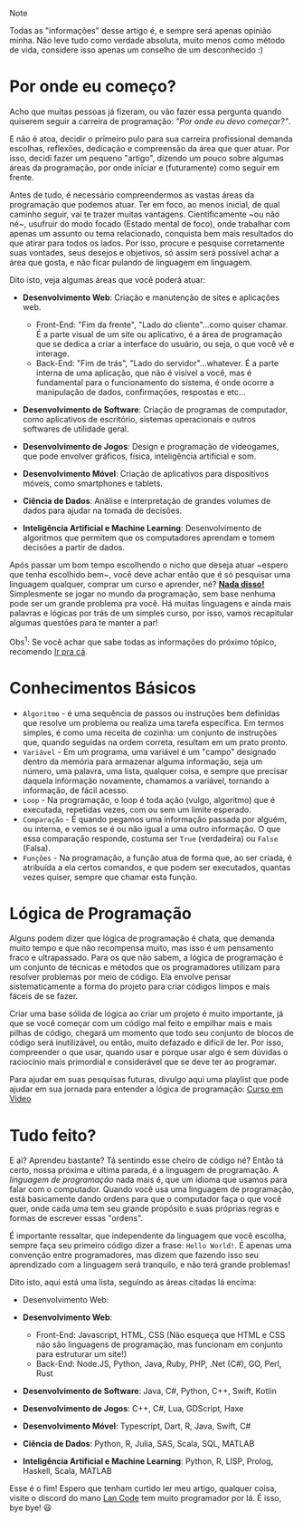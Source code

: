 > [!NOTE] 
> Todas as "informações" desse artigo é, e sempre será apenas opinião minha. Não leve tudo como verdade absoluta, muito menos como método de vida, considere isso apenas um conselho de um desconhecido :)

# Por onde eu começo?

Acho que muitas pessoas já fizeram, ou vão fazer essa pergunta quando quiserem seguir a carreira de programação: _"Por onde eu devo começar?"_.

E não é atoa, decidir o primeiro pulo para sua carreira profissional demanda escolhas, reflexões, dedicação e compreensão da área que quer atuar. Por isso, decidi fazer um pequeno "artigo", dizendo um pouco sobre algumas áreas da programação, por onde iniciar e (futuramente) como seguir em frente.

Antes de tudo, é necessário compreendermos as vastas áreas da programação que podemos atuar. Ter em foco, ao menos inicial, de qual caminho seguir, vai te trazer muitas vantagens. Cientificamente ~ou não né~, usufruir do modo focado (Estado mental de foco), onde trabalhar com apenas um assunto ou tema relacionado, conquista bem mais resultados do que atirar para todos os lados. Por isso, procure e pesquise corretamente suas vontades, seus desejos e objetivos, só assim será possível achar a área que gosta, e não ficar pulando de linguagem em linguagem.

Dito isto, veja algumas áreas que você poderá atuar:
* **Desenvolvimento Web**: Criação e manutenção de sites e aplicações web.
  - Front-End: "Fim da frente", "Lado do cliente"...como quiser chamar. É a parte visual de um site ou aplicativo, é a área de programação que se dedica a criar a interface do usuário, ou seja, o que você vê e interage.
  - Back-End: "Fim de trás", "Lado do servidor"...whatever. É a parte interna de uma aplicação, que não é visível a você, mas é fundamental para o funcionamento do sistema, é onde ocorre a manipulação de dados, confirmações, respostas e etc...

* **Desenvolvimento de Software**: Criação de programas de computador, como aplicativos de escritório, sistemas operacionais e outros softwares de utilidade geral.

* **Desenvolvimento de Jogos**: Design e programação de videogames, que pode envolver gráficos, física, inteligência artificial e som.

* **Desenvolvimento Móvel**: Criação de aplicativos para dispositivos móveis, como smartphones e tablets.

* **Ciência de Dados**: Análise e interpretação de grandes volumes de dados para ajudar na tomada de decisões.

* **Inteligência Artificial e Machine Learning**: Desenvolvimento de algoritmos que permitem que os computadores aprendam e tomem decisões a partir de dados.

Após passar um bom tempo escolhendo o nicho que deseja atuar ~espero que tenha escolhido bem~, você deve achar então que é só pesquisar uma linguagem qualquer, comprar um curso e aprender, né? **<ins>Nada disso!</ins>** Simplesmente se jogar no mundo da programação, sem base nenhuma pode ser um grande problema pra você. Há muitas linguagens e ainda mais palavras e lógicas por trás de um simples curso, por isso, vamos recapitular algumas questões para te manter a par!

Obs<sup>1</sup>: Se você achar que sabe todas as informações do próximo tópico, recomendo [Ir pra cá](#algoritmo).

# Conhecimentos Básicos

* `Algoritmo` - é uma sequência de passos ou instruções bem definidas que resolve um problema ou realiza uma tarefa específica. Em termos simples, é como uma receita de cozinha: um conjunto de instruções que, quando seguidas na ordem correta, resultam em um prato pronto.
* `Variável` - Em um programa, uma variável é um "campo" designado dentro da memória para armazenar alguma informação, seja um número, uma palavra, uma lista, qualquer coisa, e sempre que precisar daquela informação novamente, chamamos a variável, tornando a informação, de fácil acesso.
* `Loop` - Na programação, o loop é toda ação (vulgo, algoritmo) que é executada, repetidas vezes, com ou sem um limite esperado.
* `Comparação` - É quando pegamos uma informação passada por alguém, ou interna, e vemos se é ou não igual a uma outro informação. O que essa comparação responde, costuma ser `True` (verdadeira) ou `False` (Falsa).
* `Funções` - Na programação, a função atua de forma que, ao ser criada, é atribuída a ela certos comandos, e que podem ser executados, quantas vezes quiser, sempre que chamar esta função.

# Lógica de Programação

Alguns podem dizer que lógica de programação é chata, que demanda muito tempo e que não recompensa muito, mas isso é um pensamento fraco e ultrapassado. Para os que não sabem, a lógica de programação é um conjunto de técnicas e métodos que os programadores utilizam para resolver problemas por meio de código. Ela envolve pensar sistematicamente a forma do projeto para criar códigos limpos e mais fáceis de se fazer.

Criar uma base sólida de lógica ao criar um projeto é muito importante, já que se você começar com um código mal feito e empilhar mais e mais pilhas de código, chegará um momento que todo seu conjunto de blocos de código será inutilizável, ou então, muito defazado e difícil de ler. Por isso, compreender o que usar, quando usar e porque usar algo é sem dúvidas o raciocínio mais primordial e considerável que se deve ter ao programar.

Para ajudar em suas pesquisas futuras, divulgo aqui uma playlist que pode ajudar em sua jornada para entender a lógica de programação: [Curso em Video](https://www.youtube.com/playlist?list=PLHz_AreHm4dmSj0MHol_aoNYCSGFqvfXV)

# Tudo feito?

E ai? Aprendeu bastante? Tá sentindo esse cheiro de código né? Então tá certo, nossa próxima e ultima parada, é a linguagem de programação. A _linguagem de programação_ nada mais é, que um idioma que usamos para falar com o computador. Quando você usa uma linguagem de programação, está basicamente dando ordens para que o computador faça o que você quer, onde cada uma tem seu grande propósito e suas próprias regras e formas de escrever essas "ordens".

É importante ressaltar, que independente da linguagem que você escolha, sempre faça seu primeiro código dizer a frase: `Hello World!`. É apenas uma convenção entre programadores, mas dizem que fazendo isso seu aprendizado com a linguagem será tranquilo, e não terá grande problemas!

Dito isto, aqui está uma lista, seguindo as áreas citadas lá encima:

* Desenvolvimento Web: 
* **Desenvolvimento Web**:
  - Front-End: Javascript, HTML, CSS (Não esqueça que HTML e CSS não são linguagens de programação, mas funcionam em conjunto para estruturar um site!)
  - Back-End: Node.JS, Python, Java, Ruby, PHP, .Net (C#), GO, Perl, Rust

* **Desenvolvimento de Software**: Java, C#, Python, C++, Swift, Kotlin
  
* **Desenvolvimento de Jogos**: C++, C#, Lua, GDScript, Haxe

* **Desenvolvimento Móvel**: Typescript, Dart, R, Java, Swift, C#

* **Ciência de Dados**: Python, R, Julia, SAS, Scala, SQL, MATLAB

* **Inteligência Artificial e Machine Learning**: Python, R, LISP, Prolog, Haskell, Scala, MATLAB

Esse é o fim! Espero que tenham curtido ler meu artigo, qualquer coisa, visite o discord do mano [Lan Code](https://discord.gg/lancode) tem muito programador por lá. É isso, bye bye! 😃
